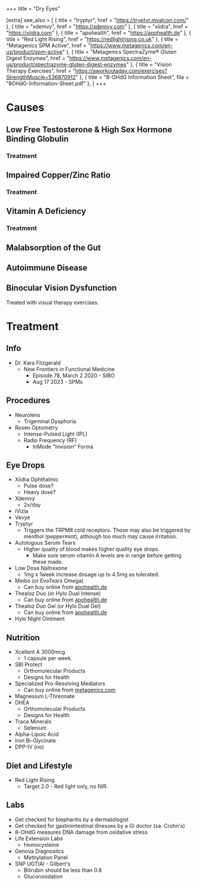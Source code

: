 +++
title = "Dry Eyes"

[extra]
see_also = [
    { title = "tryptyr", href = "https://tryptyr.myalcon.com/" },
    { title = "xdemvy", href = "https://xdemvy.com" },
    { title = "xiidra", href = "https://xiidra.com" },
    { title = "apohealth", href = "https://apohealth.de" },
    { title = "Red Light Rising", href = "https://redlightrising.co.uk" },
    { title = "Metagenics SPM Active", href = "https://www.metagenics.com/en-us/product/spm-active" },
    { title = "Metagenics SpectraZyme® Gluten Digest Enzymes", href = "https://www.metagenics.com/en-us/product/spectrazyme-gluten-digest-enzymes" },
    { title = "Vision Therapy Exercises", href = "https://aworkoutaday.com/exercises?StrengthMuscle=536870912" },
    { title = "8-OHdG Information Sheet", file = "8OHdG-Information-Sheet.pdf" },
]
+++

# Causes

## Low Free Testosterone & High Sex Hormone Binding Globulin

### Treatment


## Impaired Copper/Zinc Ratio

### Treatment


## Vitamin A Deficiency

### Treatment

## Malabsorption of the Gut

## Autoimmune Disease

## Binocular Vision Dysfunction

Treated with visual therapy exercises.

# Treatment

## Info
- Dr. Kara Fitzgerald
    - New Frontiers in Functional Medicine
        - Episode 78, March 2 2020 - SIBO
        - Aug 17 2023 - SPMs

## Procedures
- Neurolens
    - Trigeminal Dysphoria
- Rosen Optometry
    - Intense-Pulsed Light (IPL)
    - Radio Frequency (RF)
        - InMode "Invision" Forma

## Eye Drops
- Xiidra Ophthalmic 
    - Pulse dose?
    - Heavy dose?
- Xdemvy
    - 2x/day
- iVizia
- Vevye
- Tryptyr
    - Triggers the TRPM8 cold receptors. Those may also be triggered by menthol (peppermint), although too much may cause irritation.
- Autologous Serum Tears
    - Higher quality of blood makes higher quality eye drops. 
        - Make sure serum vitamin A levels are in range before getting these made.
- Low Dose Naltrexone
    - 1mg x 1week increase dosage up to 4.5mg as tolerated.
- Meibo (or EvoTears Omega)
    - Can buy online from [apohealth.de](https://apohealth.de)
- Thealoz Duo (or Hylo Dual Intense)
    - Can buy online from [apohealth.de](https://apohealth.de)
- Thealoz Duo Gel (or Hylo Dual Gel)
    - Can buy online from [apohealth.de](https://apohealth.de)
- Hylo Night Ointment

## Nutrition
- Xcellent A 3000mcg
    - 1 capsule per week.
- SBI Protect
    - Orthomolecular Products
    - Designs for Health
- Specialized Pro-Resolving Mediators
    - Can buy online from [metagenics.com](https://metagenics.com)
- Magnesium L-Threonate
- DHEA
    - Orthomolecular Products
    - Designs for Health
- Trace Minerals
    - Selenium
- Alpha-Lipoic Acid
- Iron Bi-Glycinate
- DPP-IV (no)

## Diet and Lifestyle
- Red Light Rising
    - Target 2.0 - Red light only, no NIR.

## Labs
- Get checked for blepharitis by a dermatologist 
- Get checked for gastrointestinal illnesses by a GI doctor (sa. Crohn's)
- 8-OHdG measures DNA damage from oxidative stress
- Life Extension Labs
    - Homocysteine
- Genova Diagnostics
    - Methylation Panel
- SNP UGTIAI - Gilbert's 
    - Bilirubin should be less than 0.8
    - Glucoronidation 